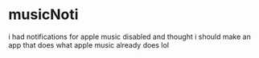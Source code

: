 # musicNoti
i had notifications for apple music disabled and thought i should make an app that does what apple music already does lol
